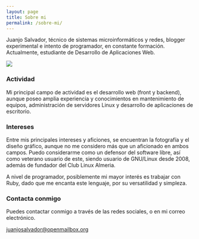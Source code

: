 ```yaml
---
layout: page
title: Sobre mi
permalink: /sobre-mi/
---
```



<p align="justify">

Juanjo Salvador, técnico de sistemas microinformáticos y redes, blogger experimental e intento de programador, en constante formación. Actualmente, estudiante de Desarrollo de Aplicaciones Web.

<img src="http://i.imgur.com/l6LFsl6.jpg"/>

### Actividad

Mi principal campo de actividad es el desarrollo web (front y backend), aunque poseo amplia experiencia y conocimientos en mantenimiento de equipos, administración	de servidores Linux y desarrollo de aplicaciones de escritorio.

### Intereses

Entre mis principales intereses y aficiones, se encuentran la fotografía y el diseño gráfico, aunque no me considero más que un aficionado en ambos campos. Puedo considerarme como un defensor del software libre, así como veterano usuario de este, siendo usuario de GNU/Linux desde 2008, además de fundador del Club Linux Almeria.

A nivel de programador, posiblemente mi mayor interés es trabajar con Ruby, dado que me encanta este lenguaje, por su versatilidad y simpleza.

### Contacta conmigo

Puedes contactar conmigo a través de las redes sociales, o en mi correo electrónico.

[juanjosalvador@openmailbox.org](mailto:juanjosalvador@openmailbox.org)
</p>
